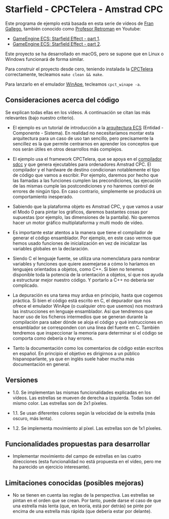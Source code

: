 # Starfield - CPCTelera - Amstrad CPC

Este programa de ejemplo está basada en esta serie de vídeos de [Fran Gallego](https://twitter.com/frangallegobr), también conocido como [Profesor Retroman](https://www.youtube.com/channel/UCSdIAKvPxlB3VlFDCBvI46A) en Youtube:

* [GameEngine ECS: Starfield Effect - part 1](https://www.youtube.com/watch?v=ighkMUM9-Ww).
* [GameEngine ECS: Starfield Effect - part 2](https://www.youtube.com/watch?v=MgmCjcVOc44).

Este proyecto se ha desarrollado en macOS, pero se supone que en Linux o Windows funcionará de forma similar.

Para construir el proyecto desde cero, teniendo instalada la [CPCTelera](https://github.com/lronaldo/cpctelera) correctamente, tecleamos `make clean && make`.

Para lanzarlo en el emulador [WinApe](http://winape.net/), tecleamos `cpct_winape -a`.

## Consideraciones acerca del código

Se explican todas ellas en los vídeos. A continuación se citan las más relevantes (bajo nuestro criterio).

* El ejemplo es un tutorial de introducción a la [arquitectura ECS](https://en.wikipedia.org/wiki/Entity_component_system) (Entidad - Componente - Sistema). En realidad no necesitaríamos montar esta arquitectura para un caso de uso tan sencillo, pero precisamente la sencillez es la que permite centrarnos en aprender los conceptos que nos serán útiles en otros desarrollos más complejos.

* El ejemplo usa el framework CPCTelera, que se apoya en el [compilador sdcc](http://sdcc.sourceforge.net/) y que genera ejecutables para ordenadores Amstrad CPC. El compilador y el hardware de destino condicionan notablemente el tipo de código que vamos a escribir. Por ejemplo, daremos por hecho que las llamadas a las funciones cumplen las precondiciones, las ejecución de las mismas cumple las postcondiciones y no haremos control de errores de ningún tipo. En caso contrario, simplemente se producirá un comportamiento inesperado.

* Sabiendo que la plataforma objeto es Amstrad CPC, y que vamos a usar el Modo 0 para pintar los gráficos, daremos bastantes cosas por supuestas (por ejemplo, las dimensiones de la pantalla). No queremos hacer un motor gráfico multiplataforma y multi modo de vídeo.

* Es importante estar atentos a la manera que tiene el compilador de generar el código ensamblador. Por ejemplo, en este caso vermos que hemos usado funciones de inicialización en vez de inicializar las variables globales en la declaración.

* Siendo C el lenguaje fuente, se utiliza una nomenclatura para nombrar variables y funciones que quiere asemejarse a cómo lo haríamos en lenguajes orientados a objetos, como C++. Si bien no tenemos disponible toda la potencia de la orientación a objetos, sí que nos ayuda a estructurar mejor nuestro código. Y portarlo a C++ no debería ser complicado. 

* La depuración es una tarea muy ardua en principio, hasta que cogemos práctica. Si bien el código está escrito en C, el depurador que nos ofrece el emulador WinApe (o cualquier otro que usemos) nos mostrará las instrucciones en lenguaje ensamblador. Así que tendremos que hacer uso de los ficheros intermedios que se generan durante la compilación para saber dónde se aloja el código y qué instrucciones en ensamblador se corresponden con una línea del fuente en C. También tendremos que inspeccionar la memoria para determinar si el código se comporta como debería o hay errores.

* Tanto la documentación como los comentarios de código están escritos en español. En principio el objetivo es dirigirnos a un público hispanoparlante, ya que en inglés suele haber mucha más documentación en general.

## Versiones

* 1.0. Se implementan las mismas funcionalidades explicadas en los vídeos. Las estrellas se mueven de derecha a izquierda. Todas son del mismo color. Las estrellas son de 2x1 píxeles.

* 1.1. Se usan diferentes colores según la velocidad de la estrella (más oscuro, más lenta).

* 1.2. Se implementa movimiento al píxel. Las estrellas son de 1x1 píxeles.

## Funcionalidades propuestas para desarrollar

* Implementar movimiento del campo de estrellas en las cuatro direcciones (esta funcionalidad no está propuesta en el vídeo, pero me ha parecido un ejercicio interesante).

## Limitaciones conocidas (posibles mejoras)

* No se tienen en cuenta las reglas de la perspectiva. Las estrellas se pintan en el orden que se crean. Por tanto, puede darse el caso de que una estrella más lenta (que, en teoría, está por detrás) se pinte por encima de una estrella más rápida (que debería estar por delante).
